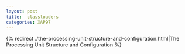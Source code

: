 ```yaml
---
layout: post
title:  classloaders
categories: XAP97
---
```


{% redirect ./the-processing-unit-structure-and-configuration.html|The Processing Unit Structure and Configuration %}

